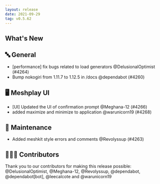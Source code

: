 ```yaml
---
layout: release
date: 2021-09-29
tag: v0.5.62
---
```


## What's New
## 🔤 General
- [performance] fix bugs related to load generators @DelusionalOptimist (#4264)
- Bump nokogiri from 1.11.7 to 1.12.5 in /docs @dependabot (#4260)

## 🖥 Meshplay UI

- [UI] Updated the UI of confirmation prompt @Meghana-12 (#4266)
- added maximize and minimize to application @warunicorn19 (#4268)

## 🧰 Maintenance

- Added meshkit style errors and comments @Revolyssup (#4263)

## 👨🏽‍💻 Contributors

Thank you to our contributors for making this release possible:
@DelusionalOptimist, @Meghana-12, @Revolyssup, @dependabot, @dependabot[bot], @leecalcote and @warunicorn19
